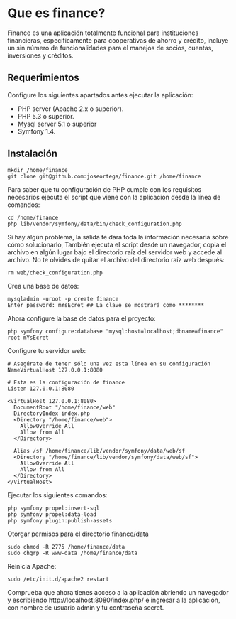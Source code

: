 Que es finance?
===============

Finance es una aplicación totalmente funcional para instituciones financieras, específicamente para cooperativas de ahorro y crédito, incluye un sin número de funcionalidades para el manejos de socios, cuentas, inversiones y créditos.

Requerimientos
--------------

Configure los siguientes apartados antes ejecutar la aplicación:

* PHP server (Apache 2.x o superior).
* PHP 5.3 o superior.
* Mysql server 5.1 o superior
* Symfony 1.4.

Instalación
-----------

```
mkdir /home/finance
git clone git@github.com:joseortega/finance.git /home/finance
```

Para saber que tu configuración de PHP cumple con los requisitos necesarios ejecuta el script que viene con la aplicación desde la línea de comandos:

```
cd /home/finance
php lib/vendor/symfony/data/bin/check_configuration.php
```
Si hay algún problema, la salida te dará toda la información necesaria sobre cómo solucionarlo, También ejecuta el script desde un navegador, copia el archivo en algún lugar bajo el directorio raíz del servidor web y accede al archivo. No te olvides de quitar el archivo del directorio raíz web después:

```
rm web/check_configuration.php
```
Crea una base de datos:

```
mysqladmin -uroot -p create finance
Enter password: mYsEcret ## La clave se mostrará como ********
```
Ahora configure la base de datos para el proyecto:

```
php symfony configure:database "mysql:host=localhost;dbname=finance" root mYsEcret
```
Configure tu servidor web:

```
# Asegúrate de tener sólo una vez esta línea en su configuración
NameVirtualHost 127.0.0.1:8080

# Esta es la configuración de finance
Listen 127.0.0.1:8080

<VirtualHost 127.0.0.1:8080>
  DocumentRoot "/home/finance/web"
  DirectoryIndex index.php
  <Directory "/home/finance/web">
    AllowOverride All
    Allow from All
  </Directory>

  Alias /sf /home/finance/lib/vendor/symfony/data/web/sf
  <Directory "/home/finance/lib/vendor/symfony/data/web/sf">
    AllowOverride All
    Allow from All
  </Directory>
</VirtualHost>
```
 
Ejecutar los siguientes comandos:

```
php symfony propel:insert-sql
php symfony propel:data-load
php symfony plugin:publish-assets 
```
Otorgar permisos para el directorio finance/data

```
sudo chmod -R 2775 /home/finance/data
sudo chgrp -R www-data /home/finance/data
```
Reinicia Apache:

```
sudo /etc/init.d/apache2 restart
```

Comprueba que ahora tienes acceso a la aplicación abriendo un navegador y escribiendo http://localhost:8080/index.php/ e ingresar a la aplicación, con nombre de usuario admin y tu contraseña secret.
